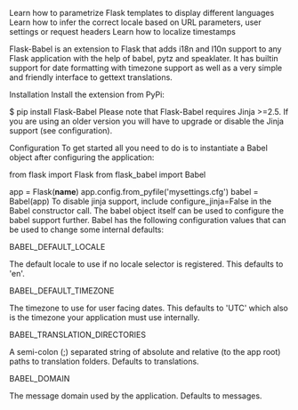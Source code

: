 Learn how to parametrize Flask templates to display different languages
Learn how to infer the correct locale based on URL parameters, user settings or request headers
Learn how to localize timestamps

Flask-Babel is an extension to Flask that adds i18n and l10n support to any Flask application with the help of babel, pytz and speaklater. It has builtin support for date formatting with timezone support as well as a very simple and friendly interface to gettext translations.

Installation
Install the extension from PyPi:

$ pip install Flask-Babel
Please note that Flask-Babel requires Jinja >=2.5. If you are using an older version you will have to upgrade or disable the Jinja support (see configuration).

Configuration
To get started all you need to do is to instantiate a Babel object after configuring the application:

from flask import Flask
from flask_babel import Babel

app = Flask(__name__)
app.config.from_pyfile('mysettings.cfg')
babel = Babel(app)
To disable jinja support, include configure_jinja=False in the Babel constructor call. The babel object itself can be used to configure the babel support further. Babel has the following configuration values that can be used to change some internal defaults:

BABEL_DEFAULT_LOCALE

The default locale to use if no locale selector is registered. This defaults to 'en'.

BABEL_DEFAULT_TIMEZONE

The timezone to use for user facing dates. This defaults to 'UTC' which also is the timezone your application must use internally.

BABEL_TRANSLATION_DIRECTORIES

A semi-colon (;) separated string of absolute and relative (to the app root) paths to translation folders. Defaults to translations.

BABEL_DOMAIN

The message domain used by the application. Defaults to messages.
